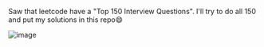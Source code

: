 Saw that leetcode have a "Top 150 Interview Questions". I'll try to do all 150 and put my solutions in this repo😄

![image](https://github.com/HarisMahmood8/leetcode-solutions/assets/114548524/d5059a64-dc05-4c26-a0fb-b7155c5fbc88)
